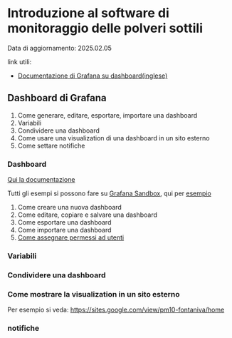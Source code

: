 # Introduzione al software di monitoraggio delle polveri sottili

Data di aggiornamento: 2025.02.05

link utili:

- [Documentazione di Grafana su dashboard(inglese)](https://grafana.com/docs/grafana/latest/dashboards/)

## Dashboard di Grafana

1. Come generare, editare, esportare, importare una dashboard
2. Variabili
3. Condividere una dashboard
4. Come usare una visualization di una dashboard in un sito esterno
5. Come settare notifiche

### Dashboard

[Qui la documentazione](https://grafana.com/docs/grafana/latest/dashboards/build-dashboards/create-dashboard/)

Tutti gli esempi si possono fare su [Grafana Sandbox](https://grafana.com/grafana/), qui per [esempio](https://play.grafana.org/dashboards)

1. Come creare una nuova dashboard
1. Come editare, copiare e salvare una dashboard
1. Come esportare una dashboard
1. Come importare una dashboard
1. [Come assegnare permessi ad utenti](https://grafana.com/docs/grafana/latest/administration/roles-and-permissions/#dashboard-permissions)

### Variabili

### Condividere una dashboard

### Come mostrare la visualization in un sito esterno

Per esempio si veda: <https://sites.google.com/view/pm10-fontaniva/home>

### notifiche

